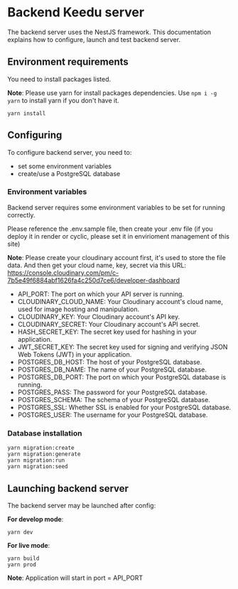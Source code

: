 # Backend Keedu server

The backend server uses the NestJS framework.
This documentation explains how to configure, launch and test backend server.

## Environment requirements

You need to install packages listed.

**Note**: Please use yarn for install packages dependencies. Use `npm i -g yarn` to install yarn if you don't have it.

```
yarn install
```

## Configuring

To configure backend server, you need to:

- set some environment variables
- create/use a PostgreSQL database

### Environment variables

Backend server requires some environment variables to be set for running
correctly.

Please reference the .env.sample file, then create your .env file (if you deploy it in render or cyclic, please set it in envirioment management of this site)

**Note**: Please create your cloudinary account first, it's used to store the file data. And then get your cloud name, key, secret via this URL: https://console.cloudinary.com/pm/c-7b5e49f6884abf1626fa4c250d7ce6/developer-dashboard

- API_PORT: The port on which your API server is running.
- CLOUDINARY_CLOUD_NAME: Your Cloudinary account's cloud name, used for image hosting and manipulation.
- CLOUDINARY_KEY: Your Cloudinary account's API key.
- CLOUDINARY_SECRET: Your Cloudinary account's API secret.
- HASH_SECRET_KEY: The secret key used for hashing in your application.
- JWT_SECRET_KEY: The secret key used for signing and verifying JSON Web Tokens (JWT) in your application.
- POSTGRES_DB_HOST: The host of your PostgreSQL database.
- POSTGRES_DB_NAME: The name of your PostgreSQL database.
- POSTGRES_DB_PORT: The port on which your PostgreSQL database is running.
- POSTGRES_PASS: The password for your PostgreSQL database.
- POSTGRES_SCHEMA: The schema of your PostgreSQL database.
- POSTGRES_SSL: Whether SSL is enabled for your PostgreSQL database.
- POSTGRES_USER: The username for your PostgreSQL database.

### Database installation

```
yarn migration:create
yarn migration:generate
yarn migration:run
yarn migration:seed
```

## Launching backend server

The backend server may be launched after config:

**For develop mode**:

```
yarn dev
```

**For live mode**:

```
yarn build
yarn prod
```

**Note**: Application will start in port = API_PORT
